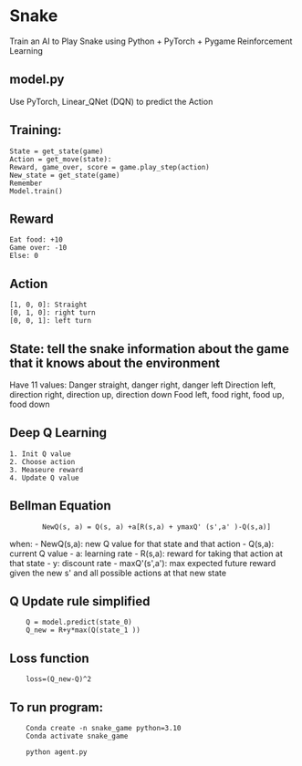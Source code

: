 # Snake
Train an AI to Play Snake using Python + PyTorch + Pygame Reinforcement Learning

## model.py
Use PyTorch, Linear_QNet (DQN) to predict the Action

## Training:
    State = get_state(game)
    Action = get_move(state):
    Reward, game_over, score = game.play_step(action)
    New_state = get_state(game)
    Remember
    Model.train()

## Reward
    Eat food: +10
    Game over: -10
    Else: 0

## Action
    [1, 0, 0]: Straight
    [0, 1, 0]: right turn
    [0, 0, 1]: left turn

## State: tell the snake information about the game that it knows about the environment
Have 11 values:
    Danger straight, danger right, danger left
    Direction left, direction right, direction up, direction down
    Food left, food right, food up, food down

## Deep Q Learning
    1. Init Q value
    2. Choose action
    3. Measeure reward
    4. Update Q value

## Bellman Equation
            NewQ(s, a) = Q(s, a) +a[R(s,a) + ymaxQ' (s',a' )-Q(s,a)]

when:
    - NewQ(s,a): new Q value for that state and that action
    - Q(s,a): current Q value
    - a: learning rate
    - R(s,a): reward for taking that action at that state
    - y: discount rate
    - maxQ'(s',a'): max expected future reward given the new s' and all possible actions at that new state

## Q Update rule simplified
        Q = model.predict(state_0)
        Q_new = R+y*max(Q(state_1 ))

## Loss function
        loss=(Q_new-Q)^2

## To run program:
        Conda create -n snake_game python=3.10
        Conda activate snake_game

        python agent.py
